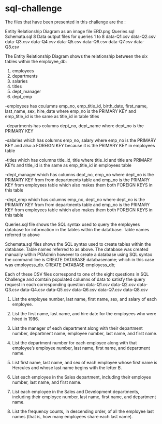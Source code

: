 # sql-challenge

The files that have been presented in this challenge are the :

Entity Relationship Diagram as an image file ERD.png
Queries.sql
Schemata.sql
8 Data output files for queries 1 to 8 
data-Q1.csv
data-Q2.csv
data-Q3.csv
data-Q4.csv
data-Q5.csv
data-Q6.csv
data-Q7.csv
data-Q8.csv



The Entity Relationship Diagram shows the relationship between the six tables within the employee_db:

1. employees
2. departments
3. salaries
4. titles
5. dept_manager
6. dept_emp

-employees has coulumns
emp_no,	emp_title_id,	birth_date,	first_name,	last_name,	sex,	hire_date
where emp_no is the PRIMARY KEY and emp_title_id is the same as title_id in table titles

-departments has columns
dept_no,	dept_name
where dept_no	is the PRIMARY KEY

-salaries which has columns
emp_no,	salary
where emp_no is the  PRIMARY KEY and also a FOREIGN KEY because it is the  PRIMARY KEY in employees table

-titles which has columns
title_id,	title
where title_id and title are  PRIMARY KEYs and title_id is the same as emp_title_id in employees table

-dept_manager which has columns
dept_no,	emp_no
where dept_no is the PRIMARY KEY from from departments table and emp_no is the PRIMARY KEY from employees table
which also makes them both FOREIGN KEYS in this table


-dept_emp which has columns
emp_no,	dept_no
where dept_no is the PRIMARY KEY from from departments table and emp_no is the PRIMARY KEY from employees table 
which also makes them both FOREIGN KEYS in this table


Queries.sql file shows the SQL syntax used to query the employees database for information in the tables within the datatbase. Table names referred to above

Schemata.sql files shows the SQL syntax used to create tables within the database. Table names referred to as above.
The database was created manually within PGAdmin however to create a database using SQL syntax the command line is CREATE DATABASE databasename;
which in this case was employess_db.  CREATE DATABASE employess_db;

Each of these CSV files correspond to one of the eight questions in SQL Challenge and comtain populated columns of data to satisfy the query request in each 
corresponding question
data-Q1.csv
data-Q2.csv
data-Q3.csv
data-Q4.csv
data-Q5.csv
data-Q6.csv
data-Q7.csv
data-Q8.csv

1. List the employee number, last name, first name, sex, and salary of each employee.

2. List the first name, last name, and hire date for the employees who were hired in 1986.

3. List the manager of each department along with their department number, department name, employee number, last name, and first name.

4. List the department number for each employee along with that employee’s employee number, last name, first name, and department name.

5. List first name, last name, and sex of each employee whose first name is Hercules and whose last name begins with the letter B.

6. List each employee in the Sales department, including their employee number, last name, and first name.

7. List each employee in the Sales and Development departments, including their employee number, last name, first name, and department name.

8. List the frequency counts, in descending order, of all the employee last names (that is, how many employees share each last name).

